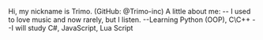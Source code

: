Hi, my nickname is Trimo. (GitHub: @Trimo-inc)
A little about me: 
-- I used to love music and now rarely, but I listen.
--Learning Python (OOP), C\C++
--I will study C#, JavaScript, Lua Script
